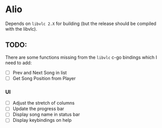 # Alio

Depends on `libvlc 2.X` for building (but the release should be compiled with the libvlc).

## TODO:

There are some functions missing from the `libvlc` c-go bindings which I need to add:

- [ ] Prev and Next Song in list
- [ ] Get Song Position from Player

### UI

- [ ] Adjust the stretch of columns
- [ ] Update the progress bar
- [ ] Display song name in status bar
- [ ] Display keybindings on help
